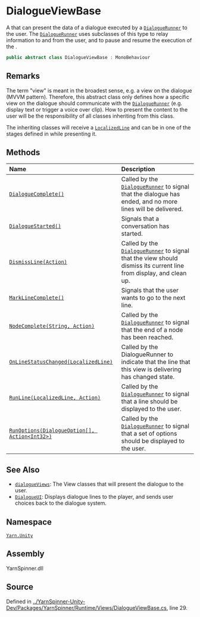 # DialogueViewBase

A  that can present the data of a dialogue executed by a [`DialogueRunner`](../dialoguerunner/) to the user. The [`DialogueRunner`](../dialoguerunner/) uses subclasses of this type to relay information to and from the user, and to pause and resume the execution of the .

```csharp
public abstract class DialogueViewBase : MonoBehaviour
```

## Remarks

The term "view" is meant in the broadest sense, e.g. a view on the dialogue \(MVVM pattern\). Therefore, this abstract class only defines how a specific view on the dialogue should communicate with the [`DialogueRunner`](../dialoguerunner/) \(e.g. display text or trigger a voice over clip\). How to present the content to the user will be the responsibility of all classes inheriting from this class.

The inheriting classes will receive a [`LocalizedLine`](../localizedline/) and can be in one of the stages defined in  while presenting it.

## Methods

| Name | Description |
| :--- | :--- |
| [`DialogueComplete()`](dialogueviewbase.dialoguecomplete.md) | Called by the [`DialogueRunner`](../dialoguerunner/) to signal that the dialogue has ended, and no more lines will be delivered. |
| [`DialogueStarted()`](dialogueviewbase.dialoguestarted.md) | Signals that a conversation has started. |
| [`DismissLine(Action)`](dialogueviewbase.dismissline-action.md) | Called by the [`DialogueRunner`](../dialoguerunner/) to signal that the view should dismiss its current line from display, and clean up. |
| [`MarkLineComplete()`](dialogueviewbase.marklinecomplete.md) | Signals that the user wants to go to the next line. |
| [`NodeComplete(String, Action)`](dialogueviewbase.nodecomplete-system.string-action.md) | Called by the [`DialogueRunner`](../dialoguerunner/) to signal that the end of a node has been reached. |
| [`OnLineStatusChanged(LocalizedLine)`](dialogueviewbase.onlinestatuschanged-localizedline.md) | Called by the DialogueRunner to indicate that the line that this view is delivering has changed state. |
| [`RunLine(LocalizedLine, Action)`](dialogueviewbase.runline-localizedline-action.md) | Called by the [`DialogueRunner`](../dialoguerunner/) to signal that a line should be displayed to the user. |
| [`RunOptions(DialogueOption[], Action<Int32>)`](dialogueviewbase.runoptions-dialogueoption-action-system.int32.md) | Called by the [`DialogueRunner`](../dialoguerunner/) to signal that a set of options should be displayed to the user. |

## See Also

* [`dialogueViews`](../dialoguerunner/dialoguerunner.dialogueviews.md): The View classes that will present the dialogue to the user.
* [`DialogueUI`](../dialogueui/): Displays dialogue lines to the player, and sends user choices back to the dialogue system.

## Namespace

[`Yarn.Unity`](../)

## Assembly

YarnSpinner.dll

## Source

Defined in [../YarnSpinner-Unity-Dev/Packages/YarnSpinner/Runtime/Views/DialogueViewBase.cs](https://github.com/YarnSpinnerTool/YarnSpinner-Unity//blob/develop/Runtime/Views/DialogueViewBase.cs#L29), line 29.

